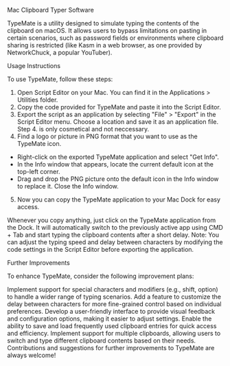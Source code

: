 Mac Clipboard Typer Software

TypeMate is a utility designed to simulate typing the contents of the clipboard on macOS. It allows users to bypass limitations on pasting in certain scenarios, such as password fields or environments where clipboard sharing is restricted (like Kasm in a web browser, as one provided by NetworkChuck, a popular YouTuber).

Usage Instructions

To use TypeMate, follow these steps:

1. Open Script Editor on your Mac. You can find it in the Applications > Utilities folder.
2. Copy the code provided for TypeMate and paste it into the Script Editor.
3. Export the script as an application by selecting "File" > "Export" in the Script Editor menu. Choose a location and save it as an application file.
Step 4. is only cosmetical and not neccessary.
4. Find a logo or picture in PNG format that you want to use as the TypeMate icon.
- Right-click on the exported TypeMate application and select "Get Info".
- In the Info window that appears, locate the current default icon at the top-left corner.
- Drag and drop the PNG picture onto the default icon in the Info window to replace it. Close the Info window.
5. Now you can copy the TypeMate application to your Mac Dock for easy access.

Whenever you copy anything, just click on the TypeMate application from the Dock. It will automatically switch to the previously active app using CMD + Tab and start typing the clipboard contents after a short delay.
Note: You can adjust the typing speed and delay between characters by modifying the code settings in the Script Editor before exporting the application.



Further Improvements

To enhance TypeMate, consider the following improvement plans:

Implement support for special characters and modifiers (e.g., shift, option) to handle a wider range of typing scenarios.
Add a feature to customize the delay between characters for more fine-grained control based on individual preferences.
Develop a user-friendly interface to provide visual feedback and configuration options, making it easier to adjust settings.
Enable the ability to save and load frequently used clipboard entries for quick access and efficiency.
Implement support for multiple clipboards, allowing users to switch and type different clipboard contents based on their needs.
Contributions and suggestions for further improvements to TypeMate are always welcome!
